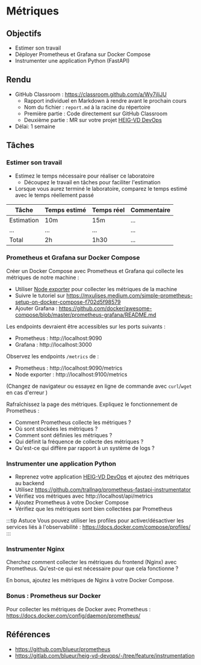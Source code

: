 # Métriques

## Objectifs

- Estimer son travail
- Déployer Prometheus et Grafana sur Docker Compose
- Instrumenter une application Python (FastAPI)

## Rendu

- GitHub Classroom : https://classroom.github.com/a/Wy7jIiJU
  - Rapport individuel en Markdown à rendre avant le prochain cours
  - Nom du fichier : `report.md` à la racine du répertoire
  - Première partie : Code directement sur GitHub Classroom
  - Deuxième partie : MR sur votre projet [HEIG-VD DevOps](https://gitlab.com/blueur/heig-vd-devops)
- Délai: 1 semaine

## Tâches

### Estimer son travail

- Estimez le temps nécessaire pour réaliser ce laboratoire
  - Découpez le travail en tâches pour faciliter l'estimation
- Lorsque vous aurez terminé le laboratoire, comparez le temps estimé avec le temps réellement passé

| Tâche      | Temps estimé | Temps réel | Commentaire |
| ---------- | ------------ | ---------- | ----------- |
| Estimation | 10m          | 15m        | ...         |
| ...        | ...          | ...        | ...         |
| Total      | 2h           | 1h30       | ...         |

### Prometheus et Grafana sur Docker Compose

Créer un Docker Compose avec Prometheus et Grafana qui collecte les métriques de notre machine :

- Utiliser [Node exporter](https://github.com/prometheus/node_exporter) pour collecter les métriques de la machine
- Suivre le tutoriel sur https://mxulises.medium.com/simple-prometheus-setup-on-docker-compose-f702d5f98579
- Ajouter Grafana : https://github.com/docker/awesome-compose/blob/master/prometheus-grafana/README.md

Les endpoints devraient être accessibles sur les ports suivants :

- Prometheus : http://localhost:9090
- Grafana : http://localhost:3000

Observez les endpoints `/metrics` de :

- Prometheus : http://localhost:9090/metrics
- Node exporter : http://localhost:9100/metrics

(Changez de navigateur ou essayez en ligne de commande avec `curl`/`wget` en cas d'erreur )

Rafraîchissez la page des métriques. Expliquez le fonctionnement de Prometheus :

- Comment Prometheus collecte les métriques ?
- Où sont stockées les métriques ?
- Comment sont définies les métriques ?
- Qui définit la fréquence de collecte des métriques ?
- Qu'est-ce qui diffère par rapport à un système de logs ?

### Instrumenter une application Python

- Reprenez votre application [HEIG-VD DevOps](https://gitlab.com/blueur/heig-vd-devops) et ajoutez des métriques au backend
- Utilisez https://github.com/trallnag/prometheus-fastapi-instrumentator
- Vérifiez vos métriques avec http://localhost/api/metrics
- Ajoutez Prometheus à votre Docker Compose
- Vérifiez que les métriques sont bien collectées par Prometheus

:::tip Astuce
Vous pouvez utiliser les profiles pour activer/désactiver les services liés à l'observabilité : https://docs.docker.com/compose/profiles/
:::

### Instrumenter Nginx

Cherchez comment collecter les métriques du frontend (Nginx) avec Prometheus. Qu'est-ce qui est nécessaire pour que cela fonctionne ?

En bonus, ajoutez les métriques de Nginx à votre Docker Compose.

### Bonus : Prometheus sur Docker

Pour collecter les métriques de Docker avec Prometheus : https://docs.docker.com/config/daemon/prometheus/

## Références

- https://github.com/blueur/prometheus
- https://gitlab.com/blueur/heig-vd-devops/-/tree/feature/instrumentation

